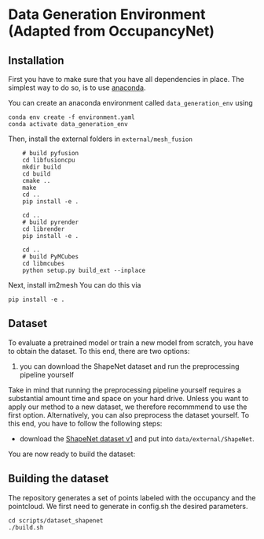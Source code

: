 # Data Generation Environment (Adapted from OccupancyNet)


## Installation
First you have to make sure that you have all dependencies in place.
The simplest way to do so, is to use [anaconda](https://www.anaconda.com/). 

You can create an anaconda environment called `data_generation_env` using
```
conda env create -f environment.yaml
conda activate data_generation_env
```

Then, install the external folders in `external/mesh_fusion`

```
    # build pyfusion
    cd libfusioncpu
    mkdir build
    cd build
    cmake ..
    make
    cd ..
    pip install -e .
    
    cd ..
    # build pyrender
    cd librender
    pip install -e .
    
    cd ..
    # build PyMCubes
    cd libmcubes
    python setup.py build_ext --inplace
```

Next, install im2mesh
You can do this via
```
pip install -e .
```

## Dataset

To evaluate a pretrained model or train a new model from scratch, you have to obtain the dataset.
To this end, there are two options:

1.  you can download the ShapeNet dataset and run the preprocessing pipeline yourself

Take in mind that running the preprocessing pipeline yourself requires a substantial amount time and space on your hard drive.
Unless you want to apply our method to a new dataset, we therefore recommmend to use the first option.
Alternatively, you can also preprocess the dataset yourself.
To this end, you have to follow the following steps:
* download the [ShapeNet dataset v1](https://www.shapenet.org/) and put into `data/external/ShapeNet`. 

You are now ready to build the dataset:

## Building the dataset

The repository generates a set of points labeled with the occupancy and the pointcloud.
We first need to generate in config.sh the desired parameters.

```
cd scripts/dataset_shapenet
./build.sh
``` 

